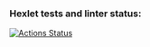 ### Hexlet tests and linter status:
[![Actions Status](https://github.com/MazanovaD/python-project-49/actions/workflows/hexlet-check.yml/badge.svg)](https://github.com/MazanovaD/python-project-49/actions)